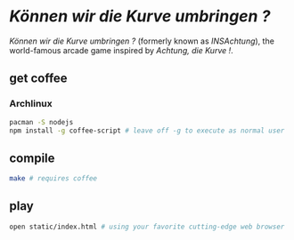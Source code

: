 # _Können wir die Kurve umbringen ?_

_Können wir die Kurve umbringen ?_ (formerly known as _INSAchtung_), the world-famous arcade game inspired by _Achtung, die Kurve !_.

## get coffee
### Archlinux
```bash
pacman -S nodejs
npm install -g coffee-script # leave off -g to execute as normal user
```

## compile
```bash
make # requires coffee
```

## play
```bash
open static/index.html # using your favorite cutting-edge web browser 
```
